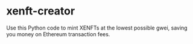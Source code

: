 # xenft-creator
Use this Python code to mint XENFTs at the lowest possible gwei, saving you money on Ethereum transaction fees.
